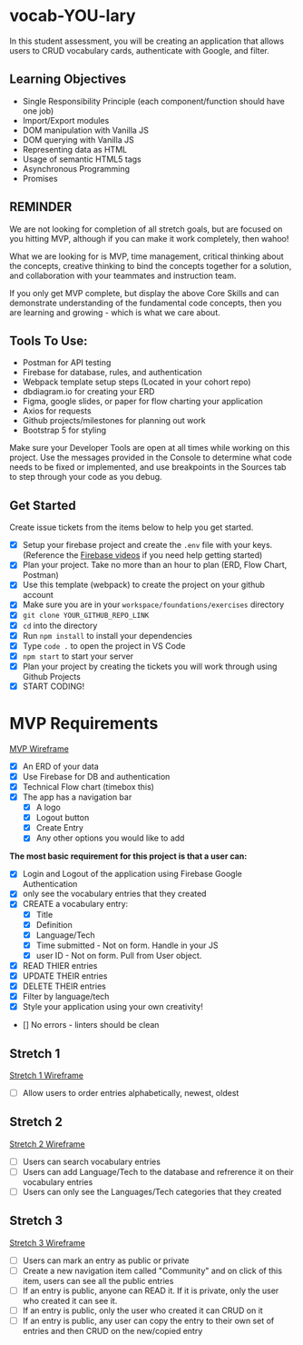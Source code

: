 # vocab-YOU-lary

In this student assessment, you will be creating an application that allows users to CRUD vocabulary cards, authenticate with Google, and filter.

## Learning Objectives
- Single Responsibility Principle (each component/function should have one job)
- Import/Export modules
- DOM manipulation with Vanilla JS
- DOM querying with Vanilla JS
- Representing data as HTML
- Usage of semantic HTML5 tags
- Asynchronous Programming
- Promises 

## REMINDER
We are not looking for completion of all stretch goals, but are focused on you hitting MVP, although if you can make it work completely, then wahoo!

What we are looking for is MVP, time management, critical thinking about the concepts, creative thinking to bind the concepts together for a solution, and collaboration with your teammates and instruction team.

If you only get MVP complete, but display the above Core Skills and can demonstrate understanding of the fundamental code concepts, then you are learning and growing - which is what we care about.

## Tools To Use:
- Postman for API testing
- Firebase for database, rules, and authentication
- Webpack template setup steps (Located in your cohort repo)
- dbdiagram.io for creating your ERD
- Figma, google slides, or paper for flow charting your application
- Axios for requests
- Github projects/milestones for planning out work
- Bootstrap 5 for styling

Make sure your Developer Tools are open at all times while working on this project. Use the messages provided in the Console to determine what code needs to be fixed or implemented, and use breakpoints in the Sources tab to step through your code as you debug.

## Get Started
Create issue tickets from the items below to help you get started. 
- [X] Setup your firebase project and create the `.env` file with your keys. (Reference the [Firebase videos](https://vimeo.com/showcase/codetracker-firebase) if you need help getting started)
- [X] Plan your project. Take no more than an hour to plan (ERD, Flow Chart, Postman)
- [X] Use this template (webpack) to create the project on your github account
- [X] Make sure you are in your `workspace/foundations/exercises` directory
- [X] `git clone YOUR_GITHUB_REPO_LINK`
- [X] `cd` into the directory
- [X] Run `npm install` to install your dependencies
- [X] Type `code .` to open the project in VS Code
- [X] `npm start` to start your server
- [X] Plan your project by creating the tickets you will work through using Github Projects
- [X] START CODING!

# MVP Requirements
[MVP Wireframe](https://www.figma.com/file/IW4jF3GnzCFLYbEXlgFNIZ/MVP)
- [X] An ERD of your data
- [X] Use Firebase for DB and authentication
- [X] Technical Flow chart (timebox this)
- [X] The app has a navigation bar
  - [X] A logo
  - [X] Logout button
  - [X] Create Entry
  - [X] Any other options you would like to add

**The most basic requirement for this project is that a user can:**
- [X] Login and Logout of the application using Firebase Google Authentication
- [X] only see the vocabulary entries that they created
- [X] CREATE a vocabulary entry:
  - [X] Title
  - [X] Definition
  - [X] Language/Tech
  - [X] Time submitted - Not on form. Handle in your JS
  - [X] user ID - Not on form. Pull from User object.
- [X] READ THIER entries
- [X] UPDATE THEIR entries
- [X] DELETE THEIR entries
- [X] Filter by language/tech
- [X] Style your application using your own creativity!
- [] No errors - linters should be clean

## Stretch 1
[Stretch 1 Wireframe](https://www.figma.com/file/yZE38QzpoUWELA22gGZJve/Stretch-1)
- [ ] Allow users to order entries alphabetically, newest, oldest

## Stretch 2
[Stretch 2 Wireframe](https://www.figma.com/file/UC3Gi8HFRkZY8OIMOAUgL4/Stretch-2)
- [ ] Users can search vocabulary entries
- [ ] Users can add Language/Tech to the database and refrerence it on their vocabulary entries
- [ ] Users can only see the Languages/Tech categories that they created

## Stretch 3
[Stretch 3 Wireframe](https://www.figma.com/file/KgbkfaoRd5F8Q4qZ3G2Bg2/Stretch-3)
- [ ] Users can mark an entry as public or private
- [ ] Create a new navigation item called "Community" and on click of this item, users can see all the public entries
- [ ] If an entry is public, anyone can READ it. If it is private, only the user who created it can see it.
- [ ] If an entry is public, only the user who created it can CRUD on it
- [ ] If an entry is public, any user can copy the entry to their own set of entries and then CRUD on the new/copied entry
